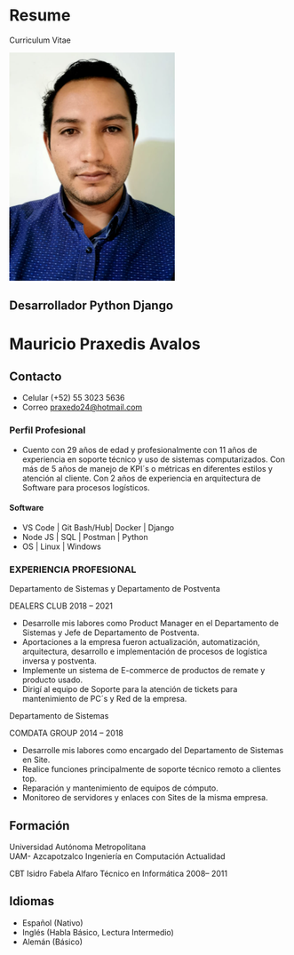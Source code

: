 # Resume
Curriculum Vitae 

![Image text](https://raw.githubusercontent.com/mauprax/Resume/master/mauprax.png)
## Desarrollador Python Django 
# Mauricio Praxedis Avalos


## Contacto

* Celular (+52) 55 3023 5636
* Correo  praxedo24@hotmail.com


### Perfil Profesional 

* Cuento  con  29  años  de  edad  y  profesionalmente  con  11  años  de  experiencia en  soporte  técnico  y uso de sistemas computarizados. Con más de 5 años de manejo de KPI´s o métricas en diferentes estilos y atención al cliente. Con  2  años  de experiencia  en  arquitectura  de Software para procesos logísticos.  

#### Software  
* VS Code | Git Bash/Hub| Docker | Django
* Node JS | SQL | Postman | Python 
* OS | Linux  | Windows

### EXPERIENCIA PROFESIONAL 

Departamento de Sistemas y Departamento de Postventa

DEALERS CLUB 2018 – 2021 

* Desarrolle  mis  labores como Product Manager en el Departamento de Sistemas y Jefe de Departamento de Postventa.
* Aportaciones  a la  empresa  fueron  actualización, automatización,  arquitectura,  desarrollo  e  implementación de procesos de logística inversa y postventa.
* Implemente un sistema de E-commerce de productos de remate y producto usado.
* Dirigí al equipo de Soporte para la atención de tickets para mantenimiento de PC´s y Red de la empresa.


Departamento de Sistemas 

COMDATA GROUP 2014 – 2018

* Desarrolle  mis  labores como encargado del Departamento de Sistemas en Site. 
* Realice funciones principalmente de soporte técnico remoto a clientes top.
* Reparación y mantenimiento de equipos de cómputo.
* Monitoreo de servidores y enlaces con Sites de la misma empresa.


## Formación

Universidad Autónoma Metropolitana  
  UAM- Azcapotzalco 
  Ingeniería en Computación 
  Actualidad   

CBT Isidro Fabela Alfaro 
  Técnico en Informática 
  2008– 2011 

## Idiomas
- Español (Nativo)
- Inglés (Habla Básico, Lectura Intermedio)
- Alemán (Básico)

